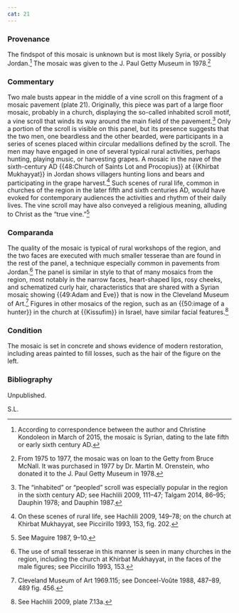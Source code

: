 ```yaml
---
cat: 21
---
```

### Provenance

The findspot of this mosaic is unknown but is most likely Syria, or possibly Jordan.[^1] The mosaic was given to the J. Paul Getty Museum in 1978.[^2]

### Commentary

Two male busts appear in the middle of a vine scroll on this fragment of a mosaic pavement (plate 21). Originally, this piece was part of a large floor mosaic, probably in a church, displaying the so-called inhabited scroll motif, a vine scroll that winds its way around the main field of the pavement.[^3] Only a portion of the scroll is visible on this panel, but its presence suggests that the two men, one beardless and the other bearded, were participants in a series of scenes placed within circular medallions defined by the scroll. The men may have engaged in one of several typical rural activities, perhaps hunting, playing music, or harvesting grapes. A mosaic in the nave of the sixth-century AD {{48:Church of Saints Lot and Procopius}} at {{Khirbat Mukhayyat}} in Jordan shows villagers hunting lions and bears and participating in the grape harvest.[^4] Such scenes of rural life, common in churches of the region in the later fifth and sixth centuries AD, would have evoked for contemporary audiences the activities and rhythm of their daily lives. The vine scroll may have also conveyed a religious meaning, alluding to Christ as the “true vine.”[^5]

### Comparanda

The quality of the mosaic is typical of rural workshops of the region, and the two faces are executed with much smaller tesserae than are found in the rest of the panel, a technique especially common in pavements from Jordan.[^6] The panel is similar in style to that of many mosaics from the region, most notably in the narrow faces, heart-shaped lips, rosy cheeks, and schematized curly hair, characteristics that are shared with a Syrian mosaic showing {{49:Adam and Eve}} that is now in the Cleveland Museum of Art.[^7] Figures in other mosaics of the region, such as an {{50:image of a hunter}} in the church at {{Kissufim}} in Israel, have similar facial features.[^8]

### Condition

The mosaic is set in concrete and shows evidence of modern restoration, including areas painted to fill losses, such as the hair of the figure on the left.

### Bibliography

Unpublished.

S.L.

[^1]: According to correspondence between the author and Christine Kondoleon in March of 2015, the mosaic is Syrian, dating to the late fifth or early sixth century AD.

[^2]: From 1975 to 1977, the mosaic was on loan to the Getty from Bruce McNall. It was purchased in 1977 by Dr. Martin M. Orenstein, who donated it to the J. Paul Getty Museum in 1978.

[^3]: The “inhabited” or “peopled” scroll was especially popular in the region in the sixth century AD; see Hachlili 2009, 111–47; Talgam 2014, 86–95; Dauphin 1978; and Dauphin 1987.

[^4]: On these scenes of rural life, see Hachlili 2009, 149–78; on the church at Khirbat Mukhayyat, see Piccirillo 1993, 153, fig. 202.

[^5]: See Maguire 1987, 9–10.

[^6]: The use of small tesserae in this manner is seen in many churches in the region, including the church at Khirbat Mukhayyat, in the faces of the male figures; see Piccirillo 1993, 153.

[^7]: Cleveland Museum of Art 1969.115; see Donceel-Voûte 1988, 487–89, 489 fig. 456.

[^8]: See Hachlili 2009, plate 7.13a.
